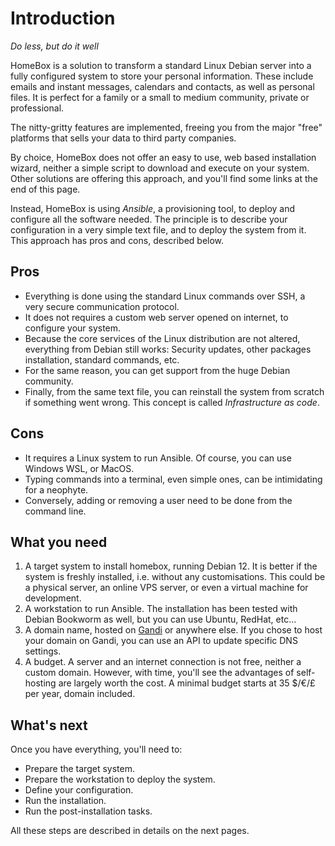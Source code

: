 # Introduction

_Do less, but do it well_

HomeBox is a solution to transform a standard Linux Debian server into a fully configured system to store your personal
information. These include emails and instant messages, calendars and contacts, as well as personal files. It is perfect
for a family or a small to medium community, private or professional.

The nitty-gritty features are implemented, freeing you from the major "free" platforms that sells your data to third
party companies.

By choice, HomeBox does not offer an easy to use, web based installation wizard, neither a simple script to download and
execute on your system. Other solutions are offering this approach, and you'll find some links at the end of this page.

Instead, HomeBox is using _Ansible_, a provisioning tool, to deploy and configure all the software needed. The
principle is to describe your configuration in a very simple text file, and to deploy the system from it. This approach
has pros and cons, described below.


## Pros

- Everything is done using the standard Linux commands over SSH, a very secure communication protocol.
- It does not requires a custom web server opened on internet, to configure your system.
- Because the core services of the Linux distribution are not altered, everything from Debian still works: Security
  updates, other packages installation, standard commands, etc.
- For the same reason, you can get support from the huge Debian community.
- Finally, from the same text file, you can reinstall the system from scratch if something went wrong. This concept is
  called _Infrastructure as code_.


## Cons

- It requires a Linux system to run Ansible. Of course, you can use Windows WSL, or MacOS.
- Typing commands into a terminal, even simple ones, can be intimidating for a neophyte.
- Conversely, adding or removing a user need to be done from the command line.


## What you need

1. A target system to install homebox, running Debian 12. It is better if the system is freshly installed, i.e. without
   any customisations. This could be a physical server, an online VPS server, or even a virtual machine for development.
2. A workstation to run Ansible. The installation has been tested with Debian Bookworm as well, but you can use Ubuntu,
   RedHat, etc...
3. A domain name, hosted on [Gandi](https://gandi.net/) or anywhere else. If you chose to host your domain on Gandi, you
   can use an API to update specific DNS settings.
4. A budget. A server and an internet connection is not free, neither a custom domain. However, with time, you'll see
   the advantages of self-hosting are largely worth the cost. A minimal budget starts at 35 $/€/£ per year, domain
   included.

## What's next

Once you have everything, you'll need to:

- Prepare the target system.
- Prepare the workstation to deploy the system.
- Define your configuration.
- Run the installation.
- Run the post-installation tasks.

All these steps are described in details on the next pages.
